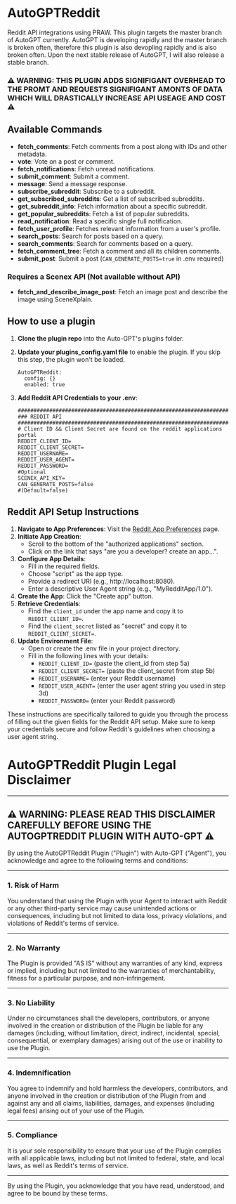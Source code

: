 # AutoGPTReddit

Reddit API integrations using PRAW.
This plugin targets the master branch of AutoGPT currently. AutoGPT is developing rapidly and the master branch is broken often, therefore this plugin is also devopling rapidly and is also broken often. Upon the next stable release of AutoGPT, I will also release a stable branch. 

### :warning: WARNING: THIS PLUGIN ADDS SIGNIFIGANT OVERHEAD TO THE PROMT AND REQUESTS SIGNIFIGANT AMONTS OF DATA WHICH WILL DRASTICALLY INCREASE API USEAGE AND COST :warning:

## Available Commands

- **fetch_comments**: Fetch comments from a post along with IDs and other metadata.
- **vote**: Vote on a post or comment.
- **fetch_notifications**: Fetch unread notifications.
- **submit_comment**: Submit a comment.
- **message**: Send a message response.
- **subscribe_subreddit**: Subscribe to a subreddit.
- **get_subscribed_subreddits**: Get a list of subscribed subreddits.
- **get_subreddit_info**: Fetch information about a specific subreddit.
- **get_popular_subreddits**: Fetch a list of popular subreddits.
- **read_notification**: Read a specific single full notification.
- **fetch_user_profile**: Fetches relevant information from a user's profile.
- **search_posts**: Search for posts based on a query.
- **search_comments**: Search for comments based on a query.
- **fetch_comment_tree**: Fetch a comment and all its children comments.
- **submit_post**: Submit a post (`CAN_GENERATE_POSTS=true` in .env required)

### Requires a Scenex API (Not available without API)
- **fetch_and_describe_image_post**: Fetch an image post and describe the image using SceneXplain.

## How to use a plugin

1. **Clone the plugin repo** into the Auto-GPT's plugins folder.
2. **Update your plugins_config.yaml file** to enable the plugin. If you skip this step, the plugin won't be loaded.

    ```shell
    AutoGPTReddit:
      config: {}
      enabled: true
    ```

3. **Add Reddit API Credentials to your .env**:

    ```shell
    ################################################################################
    ### REDDIT API
    ################################################################################
    # Client ID && Client Secret are found on the reddit applications portal
    REDDIT_CLIENT_ID=
    REDDIT_CLIENT_SECRET=
    REDDIT_USERNAME=
    REDDIT_USER_AGENT=
    REDDIT_PASSWORD=
    #Optional
    SCENEX_API_KEY=
    CAN_GENERATE_POSTS=false
    #(Default=false)
    ```

## Reddit API Setup Instructions

1. **Navigate to App Preferences**: Visit the [Reddit App Preferences](https://www.reddit.com/prefs/apps/) page.
2. **Initiate App Creation**:
    - Scroll to the bottom of the "authorized applications" section.
    - Click on the link that says "are you a developer? create an app...".
3. **Configure App Details**:
    - Fill in the required fields.
    - Choose "script" as the app type.
    - Provide a redirect URI (e.g., http://localhost:8080).
    - Enter a descriptive User Agent string (e.g., "MyRedditApp/1.0").
4. **Create the App**: Click the "Create app" button.
5. **Retrieve Credentials**:
    - Find the `client_id` under the app name and copy it to `REDDIT_CLIENT_ID=`.
    - Find the `client_secret` listed as "secret" and copy it to `REDDIT_CLIENT_SECRET=`.
6. **Update Environment File**:
    - Open or create the .env file in your project directory.
    - Fill in the following lines with your details:
        - `REDDIT_CLIENT_ID=` (paste the client_id from step 5a)
        - `REDDIT_CLIENT_SECRET=` (paste the client_secret from step 5b)
        - `REDDIT_USERNAME=` (enter your Reddit username)
        - `REDDIT_USER_AGENT=` (enter the user agent string you used in step 3d)
        - `REDDIT_PASSWORD=` (enter your Reddit password)

These instructions are specifically tailored to guide you through the process of filling out the given fields for the Reddit API setup. Make sure to keep your credentials secure and follow Reddit's guidelines when choosing a user agent string.



# AutoGPTReddit Plugin Legal Disclaimer

---

## :warning: WARNING: PLEASE READ THIS DISCLAIMER CAREFULLY BEFORE USING THE AUTOGPTREDDIT PLUGIN WITH AUTO-GPT :warning:

By using the AutoGPTReddit Plugin ("Plugin") with Auto-GPT ("Agent"), you acknowledge and agree to the following terms and conditions:

---

### 1. Risk of Harm

You understand that using the Plugin with your Agent to interact with Reddit or any other third-party service may cause unintended actions or consequences, including but not limited to data loss, privacy violations, and violations of Reddit's terms of service.

---

### 2. No Warranty

The Plugin is provided "AS IS" without any warranties of any kind, express or implied, including but not limited to the warranties of merchantability, fitness for a particular purpose, and non-infringement.

---

### 3. No Liability

Under no circumstances shall the developers, contributors, or anyone involved in the creation or distribution of the Plugin be liable for any damages (including, without limitation, direct, indirect, incidental, special, consequential, or exemplary damages) arising out of the use or inability to use the Plugin.

---

### 4. Indemnification

You agree to indemnify and hold harmless the developers, contributors, and anyone involved in the creation or distribution of the Plugin from and against any and all claims, liabilities, damages, and expenses (including legal fees) arising out of your use of the Plugin.

---

### 5. Compliance

It is your sole responsibility to ensure that your use of the Plugin complies with all applicable laws, including but not limited to federal, state, and local laws, as well as Reddit's terms of service.

---

By using the Plugin, you acknowledge that you have read, understood, and agree to be bound by these terms.



